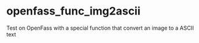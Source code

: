 # openfass_func_img2ascii

Test on OpenFass with a special function that convert an image to a ASCII text
